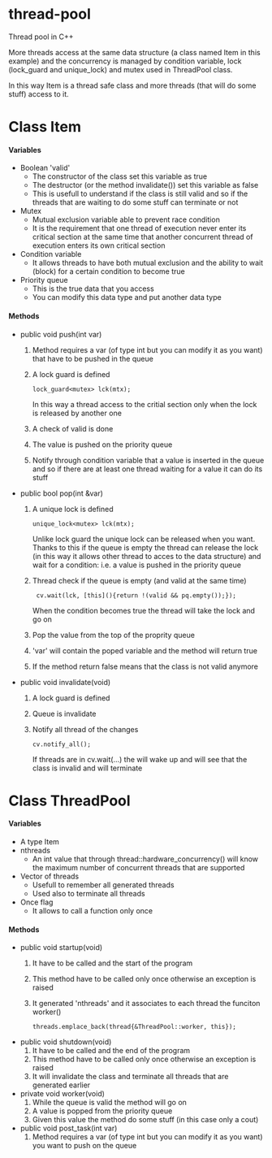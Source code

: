 # thread-pool
Thread pool in C++

More threads access at the same data structure (a class named Item in this example) and the concurrency is managed by condition variable, lock (lock_guard and unique_lock) and mutex used in ThreadPool class. 

In this way Item is a thread safe class and more threads (that will do some stuff) access to it.

# Class Item
#### Variables
- Boolean 'valid'
  - The constructor of the class set this variable as true
  - The destructor (or the method invalidate()) set this variable as false
  - This is usefull to understand if the class is still valid and so if the threads that are waiting to do some stuff can terminate or not
- Mutex
  - Mutual exclusion variable able to prevent race condition
  - It is the requirement that one thread of execution never enter its critical section at the same time that another concurrent thread of execution enters its own critical section
- Condition variable
  - It allows threads to have both mutual exclusion and the ability to wait (block) for a certain condition to become true
- Priority queue
  - This is the true data that you access
  - You can modify this data type and put another data type
  
#### Methods
- public void push(int var)
  1. Method requires a var (of type int but you can modify it as you want) that have to be pushed in the queue
  2. A lock guard is defined
                
         lock_guard<mutex> lck(mtx);
         
     In this way a thread access to the critial section only when the lock is released by another one 
  3. A check of valid is done
  4. The value is pushed on the priority queue
  5. Notify through condition variable that a value is inserted in the queue and so if there are at least one thread waiting for a value it can do its stuff
- public bool pop(int &var)
  1. A unique lock is defined
  
         unique_lock<mutex> lck(mtx);
         
     Unlike lock guard the unique lock can be released when you want. Thanks to this if the queue is empty the thread can release the lock (in this way it allows other thread to acces to the data structure) and wait for a condition: i.e. a value is pushed in the priority queue
  2. Thread check if the queue is empty (and valid at the same time) 
     
          cv.wait(lck, [this](){return !(valid && pq.empty());});
          
     When the condition becomes true the thread will take the lock and go on
  3. Pop the value from the top of the proprity queue
  4. 'var' will contain the poped variable and the method will return true
  5. If the method return false means that the class is not valid anymore
- public void invalidate(void)
  1. A lock guard is defined
  2. Queue is invalidate
  3. Notify all thread of the changes 
  
         cv.notify_all();
         
     If threads are in cv.wait(...) the will wake up and will see that the class is invalid and will terminate
     
# Class ThreadPool
#### Variables
- A type Item
- nthreads
  - An int value that through thread::hardware_concurrency() will know the maximum number of concurrent threads that are supported
- Vector of threads
  - Usefull to remember all generated threads
  - Used also to terminate all threads
- Once flag
  - It allows to call a function only once
  
#### Methods
- public void startup(void)
  1. It have to be called and the start of the program
  2. This method have to be called only once otherwise an exception is raised
  3. It generated 'nthreads' and it associates to each thread the funciton worker()
  
         threads.emplace_back(thread{&ThreadPool::worker, this});

- public void shutdown(void)
  1. It have to be called and the end of the program
  2. This method have to be called only once otherwise an exception is raised
  3. It will invalidate the class and terminate all threads that are generated earlier
- private void worker(void) 
  1. While the queue is valid the method will go on
  2. A value is popped from the priority queue
  3. Given this value the method do some stuff (in this case only a cout)
- public void post_task(int var)
  1. Method requires a var (of type int but you can modify it as you want) you want to push on the queue

